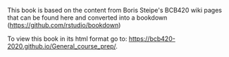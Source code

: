 This book is based on the content from Boris Steipe's BCB420 wiki pages that can be found here and converted into a bookdown (https://github.com/rstudio/bookdown)

To view this book in its html format go to: https://bcb420-2020.github.io/General_course_prep/.
